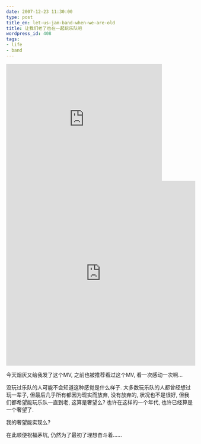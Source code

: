 ```yaml
---
date: 2007-12-23 11:30:00
type: post
title_en: let-us-jam-band-when-we-are-old
title: 让我们老了也在一起玩乐队吧
wordpress_id: 408
tags:
- life
- band
---
```


<iframe width="420" height="315" src="http://www.youtube.com/embed/mqlZVBcs1Wg" frameborder="0" allowfullscreen></iframe>

<iframe height=498 width=510 src="http://player.youku.com/embed/XMzIyMDAxNTQ4" frameborder=0 allowfullscreen></iframe>

今天烟灰又给我发了这个MV, 之前也被推荐看过这个MV, 看一次感动一次啊...

没玩过乐队的人可能不会知道这种感觉是什么样子. 大多数玩乐队的人都曾经想过玩一辈子, 但最后几乎所有都因为现实而放弃, 没有放弃的, 状况也不是很好, 但我们都希望能玩乐队一直到老, 这算是奢望么? 也许在这样的一个年代, 也许已经算是一个奢望了.

我的奢望能实现么?

在此顺便祝福茅坑, 仍然为了最初了理想奋斗着......
